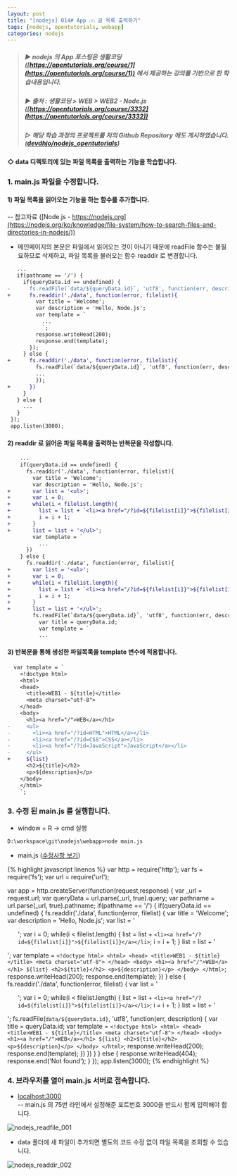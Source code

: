 ```yaml
---
layout: post
title: "[nodejs] 014# App ⑺ 글 목록 출력하기"
tags: [nodejs, opentutorials, webapp]
categories: nodejs
---
```



> ##### ▶ nodejs 의 App 포스팅은 생활코딩 ([https://opentutorials.org/course/1](https://opentutorials.org/course/1)) 에서 제공하는 강의를 기반으로 한 학습내용입니다.  
> ##### ▶ 출처 : 생활코딩 > WEB > WEB2 - Node.js ([https://opentutorials.org/course/3332](https://opentutorials.org/course/3332))  
> ##### ▷ 해당 학습 과정의 프로젝트를 저의 Github Repository 에도 게시하였습니다. ([devdhjo/nodejs_opentutorials](https://github.com/devdhjo/nodejs_opentutorials))  



#### ◇ data 디렉토리에 있는 파일 목록을 출력하는 기능을 학습합니다.  

### 1. main.js 파일을 수정합니다.  

#### 1) 파일 목록을 읽어오는 기능을 하는 함수를 추가합니다.

-- 참고자료 ([Node.js - https://nodejs.org](https://nodejs.org/ko/knowledge/file-system/how-to-search-files-and-directories-in-nodejs/))

- 메인페이지의 본문은 파일에서 읽어오는 것이 아니기 때문에 readFile 함수는 불필요하므로 삭제하고, 파일 목록을 불러오는 함수 readdir 로 변경합니다.

```diff
   ...
   if(pathname == '/') {
     if(queryData.id == undefined) {
-      fs.readFile(`data/${queryData.id}`, 'utf8', function(err, description) {
+      fs.readdir('./data', function(error, filelist){
         var title = 'Welcome';
         var description = 'Hello, Node.js';
         var template = `
           ...
           `;
         response.writeHead(200);
         response.end(template);
       });
     } else {
+      fs.readdir('./data', function(error, filelist){
         fs.readFile(`data/${queryData.id}`, 'utf8', function(err, description) {
         ...
         });
+      })
     }
   } else {
     ...
   }
 });
 app.listen(3000);
```

#### 2) readdir 로 읽어온 파일 목록을 출력하는 반복문을 작성합니다.  

```diff
    ...
    if(queryData.id == undefined) {
      fs.readdir('./data', function(error, filelist){
        var title = 'Welcome';
        var description = 'Hello, Node.js';
+       var list = '<ul>';
+       var i = 0;
+       while(i < filelist.length){
+         list = list + `<li><a href="/?id=${filelist[i]}">${filelist[i]}</a></li>`;
+         i = i + 1;
+       }
+       list = list + '</ul>';
        var template = `
          ...
      })
    } else {
      fs.readdir('./data', function(error, filelist){
+       var list = '<ul>';
+       var i = 0;
+       while(i < filelist.length){
+         list = list + `<li><a href="/?id=${filelist[i]}">${filelist[i]}</a></li>`;
+         i = i + 1;
+       }
+       list = list + '</ul>';
        fs.readFile(`data/${queryData.id}`, 'utf8', function(err, description) {
          var title = queryData.id;
          var template = `
          ...
```

#### 3) 반복문을 통해 생성한 파일목록을 template 변수에 적용합니다.  

```diff
  var template = `
    <!doctype html>
    <html>
    <head>
      <title>WEB1 - ${title}</title>
      <meta charset="utf-8">
    </head>
    <body>
      <h1><a href="/">WEB</a></h1>
-     <ul>
-       <li><a href="/?id=HTML">HTML</a></li>
-       <li><a href="/?id=CSS">CSS</a></li>
-       <li><a href="/?id=JavaScript">JavaScript</a></li>
-     </ul>
+     ${list}
      <h2>${title}</h2>
      <p>${description}</p>
    </body>
    </html>
    `;
```

### 3. 수정 된 main.js 를 실행합니다.  

- window + R → cmd 실행  

```
D:\workspace\git\nodejs\webapp>node main.js
```

- main.js ([수정사항 보기](https://github.com/devdhjo/nodejs_opentutorials/commit/31bf278b32849ccc1820bb135456f6ae13bdc3a6))  

{% highlight javascript linenos %}
var http = require('http');
var fs = require('fs');
var url = require('url');

var app = http.createServer(function(request,response) {
  var _url = request.url;
  var queryData = url.parse(_url, true).query;
  var pathname = url.parse(_url, true).pathname;
  if(pathname == '/') {
    if(queryData.id == undefined) {
      fs.readdir('./data', function(error, filelist) {
        var title = 'Welcome';
        var description = 'Hello, Node.js';
        var list = '<ul>';
        var i = 0;
        while(i < filelist.length) {
          list = list + `<li><a href="/?id=${filelist[i]}">${filelist[i]}</a></li>`;
          i = i + 1;
        }
        list = list + '</ul>';
        var template = `
          <!doctype html>
          <html>
          <head>
            <title>WEB1 - ${title}</title>
            <meta charset="utf-8">
          </head>
          <body>
            <h1><a href="/">WEB</a></h1>
            ${list}
            <h2>${title}</h2>
            <p>${description}</p>
          </body>
          </html>
          `;
        response.writeHead(200);
        response.end(template);
      })
    } else {
      fs.readdir('./data', function(error, filelist) {
        var list = '<ul>';
        var i = 0;
        while(i < filelist.length) {
          list = list + `<li><a href="/?id=${filelist[i]}">${filelist[i]}</a></li>`;
          i = i + 1;
        }
        list = list + '</ul>';
        fs.readFile(`data/${queryData.id}`, 'utf8', function(err, description) {
          var title = queryData.id;
          var template = `
            <!doctype html>
            <html>
            <head>
              <title>WEB1 - ${title}</title>
              <meta charset="utf-8">
            </head>
            <body>
              <h1><a href="/">WEB</a></h1>
              ${list}
              <h2>${title}</h2>
              <p>${description}</p>
            </body>
            </html>
            `;
          response.writeHead(200);
          response.end(template);
        })
      })
    }
  } else {
    response.writeHead(404);
    response.end('Not found');
  }
});
app.listen(3000);
{% endhighlight %}

### 4. 브라우저를 열어 main.js 서버로 접속합니다.  

- [localhost:3000](localhost:3000)  
-- main.js 의 75번 라인에서 설정해준 포트번호 3000을 반드시 함께 입력해야 합니다.  

![nodejs_readfile_001](https://drive.google.com/uc?id=1Om1g3wRlh8AW0IFafD66tlZYjHaY7k1G)  

- data 폴더에 새 파일이 추가되면 별도의 코드 수정 없이 파일 목록을 조회할 수 있습니다.  

![nodejs_readdir_002](https://drive.google.com/uc?id=1cY1rTgs75YN0r6go5Y4NKghu2tV8HjAO)  

